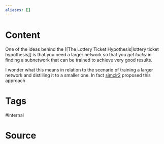 ```yaml
---
aliases: []
---
```

# Content
One of the ideas behind the [[The Lottery Ticket Hypothesis|lottery ticket hypothesis]] is that you need a larger network so that you *get lucky* in finding a subnetwork that can be trained to achieve very good results. 

I wonder what this means in relation to the scenario of training a larger network and distilling it to a smaller one.  In fact [simclr2](https://arxiv.org/pdf/2006.10029.pdf) proposed this approach

# Tags
#internal 

# Source
